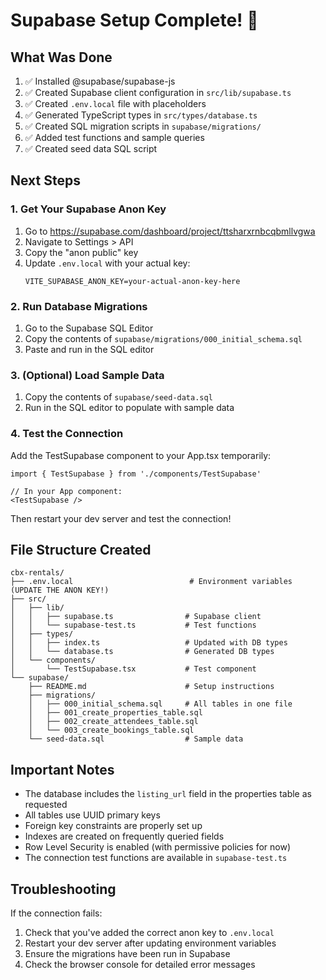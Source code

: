 # Supabase Setup Complete! 🎉

## What Was Done

1. ✅ Installed @supabase/supabase-js
2. ✅ Created Supabase client configuration in `src/lib/supabase.ts`
3. ✅ Created `.env.local` file with placeholders
4. ✅ Generated TypeScript types in `src/types/database.ts`
5. ✅ Created SQL migration scripts in `supabase/migrations/`
6. ✅ Added test functions and sample queries
7. ✅ Created seed data SQL script

## Next Steps

### 1. Get Your Supabase Anon Key

1. Go to https://supabase.com/dashboard/project/ttsharxrnbcqbmllvgwa
2. Navigate to Settings > API
3. Copy the "anon public" key
4. Update `.env.local` with your actual key:
   ```
   VITE_SUPABASE_ANON_KEY=your-actual-anon-key-here
   ```

### 2. Run Database Migrations

1. Go to the Supabase SQL Editor
2. Copy the contents of `supabase/migrations/000_initial_schema.sql`
3. Paste and run in the SQL editor

### 3. (Optional) Load Sample Data

1. Copy the contents of `supabase/seed-data.sql`
2. Run in the SQL editor to populate with sample data

### 4. Test the Connection

Add the TestSupabase component to your App.tsx temporarily:

```tsx
import { TestSupabase } from './components/TestSupabase'

// In your App component:
<TestSupabase />
```

Then restart your dev server and test the connection!

## File Structure Created

```
cbx-rentals/
├── .env.local                          # Environment variables (UPDATE THE ANON KEY!)
├── src/
│   ├── lib/
│   │   ├── supabase.ts                # Supabase client
│   │   └── supabase-test.ts           # Test functions
│   ├── types/
│   │   ├── index.ts                   # Updated with DB types
│   │   └── database.ts                # Generated DB types
│   └── components/
│       └── TestSupabase.tsx           # Test component
└── supabase/
    ├── README.md                      # Setup instructions
    ├── migrations/
    │   ├── 000_initial_schema.sql     # All tables in one file
    │   ├── 001_create_properties_table.sql
    │   ├── 002_create_attendees_table.sql
    │   └── 003_create_bookings_table.sql
    └── seed-data.sql                  # Sample data
```

## Important Notes

- The database includes the `listing_url` field in the properties table as requested
- All tables use UUID primary keys
- Foreign key constraints are properly set up
- Indexes are created on frequently queried fields
- Row Level Security is enabled (with permissive policies for now)
- The connection test functions are available in `supabase-test.ts`

## Troubleshooting

If the connection fails:
1. Check that you've added the correct anon key to `.env.local`
2. Restart your dev server after updating environment variables
3. Ensure the migrations have been run in Supabase
4. Check the browser console for detailed error messages